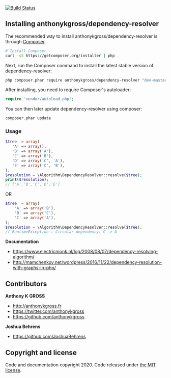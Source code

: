 [![Build Status](https://travis-ci.org/anthonykgross/dependency-resolver.svg?branch=master)](https://travis-ci.org/anthonykgross/dependency-resolver)

## Installing anthonykgross/dependency-resolver

The recommended way to install anthonykgross/dependency-resolver is through
[Composer](http://getcomposer.org).
```bash
# Install Composer
curl -sS https://getcomposer.org/installer | php
```

Next, run the Composer command to install the latest stable version of dependency-resolver:

```bash
php composer.phar require anthonykgross/dependency-resolver "dev-master"
```

After installing, you need to require Composer's autoloader:

```php
require 'vendor/autoload.php';
```

You can then later update dependency-resolver using composer:

 ```bash
composer.phar update
 ```

### Usage
 ```php
$tree  = array(
    'A' => array(),
    'B' => array('A'),
    'C' => array('B'),
    'D' => array('C', 'A'),
    'E' => array('C', 'B'),
);
$resolution = \Algorithm\DependencyResolver::resolve($tree);
print($resolution);
// ['A','B','C','D','E']
```
OR 
```php
$tree  = array(
    'A' => array('B'),
    'B' => array('C'),
    'C' => array('A'),
);
$resolution = \Algorithm\DependencyResolver::resolve($tree);
// RuntimeException : Circular dependency: C -> A
```
**Documentation**
- <https://www.electricmonk.nl/log/2008/08/07/dependency-resolving-algorithm/>
- <http://mamchenkov.net/wordpress/2016/11/22/dependency-resolution-with-graphs-in-php/>

## Contributors
**Anthony K GROSS**
- <http://anthonykgross.fr>
- <https://twitter.com/anthonykgross>
- <https://github.com/anthonykgross>

**Joshua Behrens**
- <https://github.com/JoshuaBehrens>

## Copyright and license
Code and documentation copyright 2020. Code released under [the MIT license](https://github.com/anthonykgross/dependency-resolver/blob/master/LICENSE).

